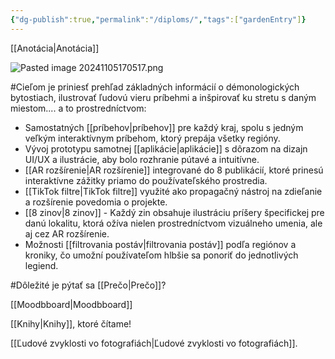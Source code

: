 ```yaml
---
{"dg-publish":true,"permalink":"/diploms/","tags":["gardenEntry"]}
---
```



[[Anotácia\|Anotácia]]

![Pasted image 20241105170517.png](/img/user/Pasted%20image%2020241105170517.png)

#Cieľom je priniesť prehľad základných informácií o démonologických bytostiach, ilustrovať ľudovú vieru príbehmi a inšpirovať ku stretu s daným miestom.... a to prostredníctvom:

- Samostatných [[príbehov\|príbehov]] pre každý kraj, spolu s jedným veľkým interaktívnym príbehom, ktorý prepája všetky regióny.  
- Vývoj prototypu samotnej [[aplikácie\|aplikácie]] s dôrazom na dizajn UI/UX a ilustrácie, aby bolo rozhranie pútavé a intuitívne.  
- [[AR rozšírenie\|AR rozšírenie]] integrované do 8 publikácií, ktoré prinesú interaktívne zážitky priamo do používateľského prostredia.  
- [[TikTok filtre\|TikTok filtre]] využité ako propagačný nástroj na zdieľanie a rozšírenie povedomia o projekte.  
- [[8 zinov\|8 zinov]] - Každý zin obsahuje ilustráciu príšery špecifickej pre danú lokalitu, ktorá ožíva nielen prostredníctvom vizuálneho umenia, ale aj cez AR rozšírenie.  
- Možnosti [[filtrovania postáv\|filtrovania postáv]] podľa regiónov a kroniky, čo umožní používateľom hlbšie sa ponoriť do jednotlivých legiend.

#Dôležité je pýtať sa [[Prečo\|Prečo]]?

[[Moodbboard\|Moodbboard]]

[[Knihy\|Knihy]], ktoré čítame!

[[Ľudové zvyklosti vo fotografiách\|Ľudové zvyklosti vo fotografiách]].
